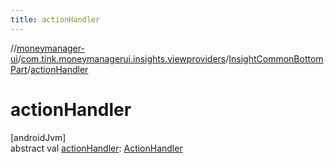 ```yaml
---
title: actionHandler
---
```

//[moneymanager-ui](../../../index.html)/[com.tink.moneymanagerui.insights.viewproviders](../index.html)/[InsightCommonBottomPart](index.html)/[actionHandler](action-handler.html)



# actionHandler



[androidJvm]\
abstract val [actionHandler](action-handler.html): [ActionHandler](../../com.tink.moneymanagerui.insights.actionhandling/-action-handler/index.html)




